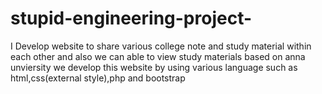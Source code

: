 # stupid-engineering-project-
  I Develop website to share various college note and study material within each other and also we can able to view study materials based on anna unviersity
  we develop this website by using various language such as html,css(external style),php and bootstrap 
